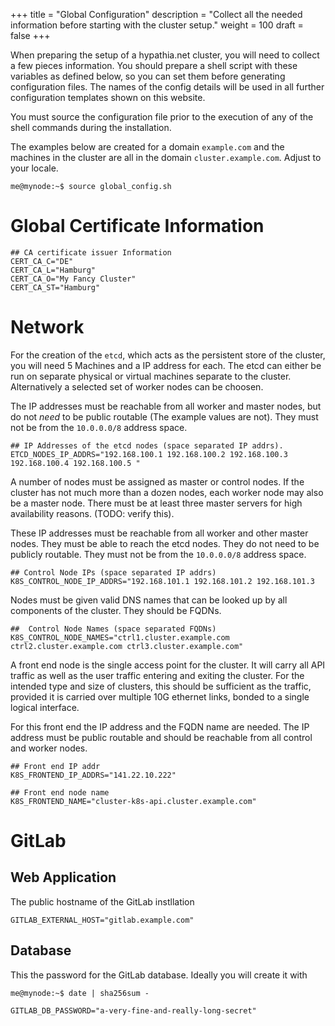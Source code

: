 +++
title = "Global Configuration"
description = "Collect all the needed information before starting with the cluster setup."
weight = 100
draft = false
+++

When preparing the setup of a hypathia.net cluster, you will need to collect a few pieces information. You should prepare a shell script with these variables as defined below, so you can set them before generating configuration files. The names of the config details will be used in all further configuration templates shown on this website.

You must source the configuration file prior to the execution of any of the shell commands during the installation.

The examples below are created for a domain `example.com` and the machines in the cluster are all in the domain `cluster.example.com`. Adjust to your locale.

```
me@mynode:~$ source global_config.sh
```

# Global Certificate Information

```
## CA certificate issuer Information
CERT_CA_C="DE"
CERT_CA_L="Hamburg"
CERT_CA_O="My Fancy Cluster"
CERT_CA_ST="Hamburg"
```

# Network

For the creation of the `etcd`, which acts as the persistent store of the cluster, you will need 5 Machines and a IP address for each. The etcd can either be run on separate physical or virtual machines separate to the cluster. Alternatively a selected set of worker nodes can be choosen.

The IP addresses must be reachable from all worker and master nodes, but do not *need* to be public routable (The example values are not). They must not be from the `10.0.0.0/8` address space.

```
## IP Addresses of the etcd nodes (space separated IP addrs).
ETCD_NODES_IP_ADDRS="192.168.100.1 192.168.100.2 192.168.100.3 192.168.100.4 192.168.100.5 "
```


A number of nodes must be assigned as master or control nodes. If the cluster has not much more than a dozen nodes, each worker node may also be a master node. There must be at least three master servers for high availability reasons.
(TODO: verify this).

These IP addresses must be reachable from all worker and other master nodes. They must be able to reach the etcd nodes. They do not need to be publicly routable.  They must not be from the `10.0.0.0/8` address space.

```
## Control Node IPs (space separated IP addrs)
K8S_CONTROL_NODE_IP_ADDRS="192.168.101.1 192.168.101.2 192.168.101.3
```

Nodes must be given valid DNS names that can be looked up by all components of the cluster. They should be FQDNs.

```
##  Control Node Names (space separated FQDNs)
K8S_CONTROL_NODE_NAMES="ctrl1.cluster.example.com ctrl2.cluster.example.com ctrl3.cluster.example.com"
```

A front end node is the single access point for the cluster. It will carry all API traffic as well as the user traffic entering and exiting the cluster. For the intended type and size of clusters, this should be sufficient as the traffic, provided it is carried over multiple 10G ethernet links, bonded to a single logical interface.

For this front end the IP address and the FQDN name are needed. The IP address must be public routable and should be reachable from all control and worker nodes.

```
## Front end IP addr
K8S_FRONTEND_IP_ADDRS="141.22.10.222"
```

```
## Front end node name
K8S_FRONTEND_NAME="cluster-k8s-api.cluster.example.com"
```

# GitLab
## Web Application

The public hostname of the GitLab instllation

```
GITLAB_EXTERNAL_HOST="gitlab.example.com"
```

## Database

This the password for the GitLab database. Ideally you will create it with
```
me@mynode:~$ date | sha256sum -
```

```
GITLAB_DB_PASSWORD="a-very-fine-and-really-long-secret"
```

